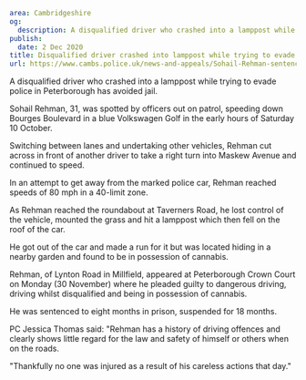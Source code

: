 ```yaml
area: Cambridgeshire
og:
  description: A disqualified driver who crashed into a lamppost while trying to evade police in Peterborough has avoided jail.
publish:
  date: 2 Dec 2020
title: Disqualified driver crashed into lamppost while trying to evade police
url: https://www.cambs.police.uk/news-and-appeals/Sohail-Rehman-sentencing-Nov2020
```

A disqualified driver who crashed into a lamppost while trying to evade police in Peterborough has avoided jail.

Sohail Rehman, 31, was spotted by officers out on patrol, speeding down Bourges Boulevard in a blue Volkswagen Golf in the early hours of Saturday 10 October.

Switching between lanes and undertaking other vehicles, Rehman cut across in front of another driver to take a right turn into Maskew Avenue and continued to speed.

In an attempt to get away from the marked police car, Rehman reached speeds of 80 mph in a 40-limit zone.

As Rehman reached the roundabout at Taverners Road, he lost control of the vehicle, mounted the grass and hit a lamppost which then fell on the roof of the car.

He got out of the car and made a run for it but was located hiding in a nearby garden and found to be in possession of cannabis.

Rehman, of Lynton Road in Millfield, appeared at Peterborough Crown Court on Monday (30 November) where he pleaded guilty to dangerous driving, driving whilst disqualified and being in possession of cannabis.

He was sentenced to eight months in prison, suspended for 18 months.

PC Jessica Thomas said: "Rehman has a history of driving offences and clearly shows little regard for the law and safety of himself or others when on the roads.

"Thankfully no one was injured as a result of his careless actions that day."
